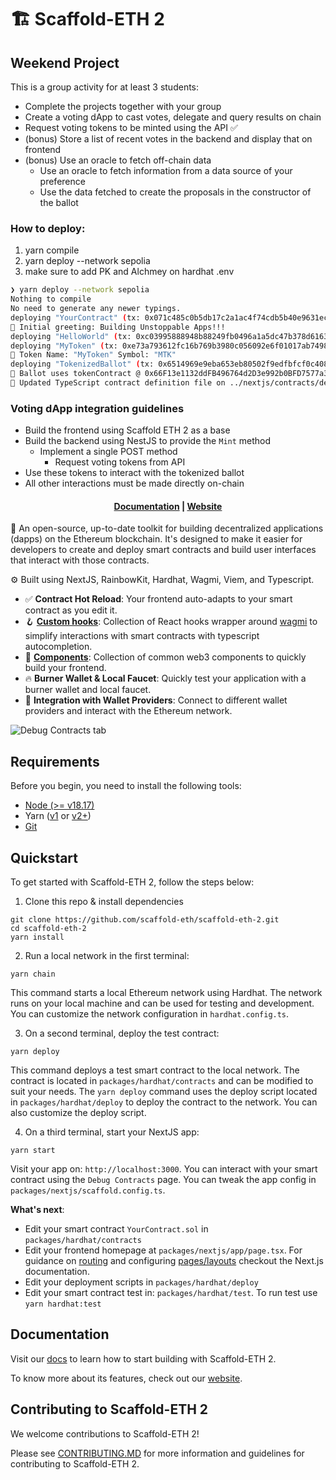 # 🏗 Scaffold-ETH 2

## Weekend Project

This is a group activity for at least 3 students:

* Complete the projects together with your group
* Create a voting dApp to cast votes, delegate and query results on chain
* Request voting tokens to be minted using the API ✅
* (bonus) Store a list of recent votes in the backend and display that on frontend
* (bonus) Use an oracle to fetch off-chain data
  * Use an oracle to fetch information from a data source of your preference
  * Use the data fetched to create the proposals in the constructor of the ballot

### How to deploy:
1. yarn compile
2. yarn deploy --network sepolia
3. make sure to add PK and Alchmey on hardhat .env

```bash
❯ yarn deploy --network sepolia
Nothing to compile
No need to generate any newer typings.
deploying "YourContract" (tx: 0x071c485c0b5db17c2a1ac4f74cdb5b40e9631ec48b437ebf202a8a061b21f28d)...: deployed at 0x560c621b2EDb46ded08BB562071A7b48dBc22b7C with 533171 gas
👋 Initial greeting: Building Unstoppable Apps!!!
deploying "HelloWorld" (tx: 0xc03995888948b88249fb0496a1a5dc47b378d616335f6c6ec51107e95490e07a)...: deployed at 0x5d94D5eE053a3aF12fcB508Ce9Fa8d8f887Cd92A with 283933 gas
deploying "MyToken" (tx: 0xe73a793612fc16b769b3980c056092e6f01017ab749868204ed1d5405e4e8732)...: deployed at 0x66F13e1132ddFB496764d2D3e992b0BFD7577a3B with 2069155 gas
👋 Token Name: "MyToken" Symbol: "MTK"
deploying "TokenizedBallot" (tx: 0x6514969e9eba653eb80502f9edfbfcf0c4087cf84a38f86ad645703dca22ee8b)...: deployed at 0x2Aaf4e167bd5e69215Fb52E201A7C611490C07Ca with 470119 gas
👋 Ballot uses tokenContract @ 0x66F13e1132ddFB496764d2D3e992b0BFD7577a3B
📝 Updated TypeScript contract definition file on ../nextjs/contracts/deployedContracts.ts
```

### Voting dApp integration guidelines

* Build the frontend using Scaffold ETH 2 as a base
* Build the backend using NestJS to provide the `Mint` method
  * Implement a single POST method
    * Request voting tokens from API
* Use these tokens to interact with the tokenized ballot
* All other interactions must be made directly on-chain

<h4 align="center">
  <a href="https://docs.scaffoldeth.io">Documentation</a> |
  <a href="https://scaffoldeth.io">Website</a>
</h4>

🧪 An open-source, up-to-date toolkit for building decentralized applications (dapps) on the Ethereum blockchain. It's designed to make it easier for developers to create and deploy smart contracts and build user interfaces that interact with those contracts.

⚙️ Built using NextJS, RainbowKit, Hardhat, Wagmi, Viem, and Typescript.

- ✅ **Contract Hot Reload**: Your frontend auto-adapts to your smart contract as you edit it.
- 🪝 **[Custom hooks](https://docs.scaffoldeth.io/hooks/)**: Collection of React hooks wrapper around [wagmi](https://wagmi.sh/) to simplify interactions with smart contracts with typescript autocompletion.
- 🧱 [**Components**](https://docs.scaffoldeth.io/components/): Collection of common web3 components to quickly build your frontend.
- 🔥 **Burner Wallet & Local Faucet**: Quickly test your application with a burner wallet and local faucet.
- 🔐 **Integration with Wallet Providers**: Connect to different wallet providers and interact with the Ethereum network.

![Debug Contracts tab](https://github.com/scaffold-eth/scaffold-eth-2/assets/55535804/b237af0c-5027-4849-a5c1-2e31495cccb1)

## Requirements

Before you begin, you need to install the following tools:

- [Node (>= v18.17)](https://nodejs.org/en/download/)
- Yarn ([v1](https://classic.yarnpkg.com/en/docs/install/) or [v2+](https://yarnpkg.com/getting-started/install))
- [Git](https://git-scm.com/downloads)

## Quickstart

To get started with Scaffold-ETH 2, follow the steps below:

1. Clone this repo & install dependencies

```
git clone https://github.com/scaffold-eth/scaffold-eth-2.git
cd scaffold-eth-2
yarn install
```

2. Run a local network in the first terminal:

```
yarn chain
```

This command starts a local Ethereum network using Hardhat. The network runs on your local machine and can be used for testing and development. You can customize the network configuration in `hardhat.config.ts`.

3. On a second terminal, deploy the test contract:

```
yarn deploy
```

This command deploys a test smart contract to the local network. The contract is located in `packages/hardhat/contracts` and can be modified to suit your needs. The `yarn deploy` command uses the deploy script located in `packages/hardhat/deploy` to deploy the contract to the network. You can also customize the deploy script.

4. On a third terminal, start your NextJS app:

```
yarn start
```

Visit your app on: `http://localhost:3000`. You can interact with your smart contract using the `Debug Contracts` page. You can tweak the app config in `packages/nextjs/scaffold.config.ts`.

**What's next**:

- Edit your smart contract `YourContract.sol` in `packages/hardhat/contracts`
- Edit your frontend homepage at `packages/nextjs/app/page.tsx`. For guidance on [routing](https://nextjs.org/docs/app/building-your-application/routing/defining-routes) and configuring [pages/layouts](https://nextjs.org/docs/app/building-your-application/routing/pages-and-layouts) checkout the Next.js documentation.
- Edit your deployment scripts in `packages/hardhat/deploy`
- Edit your smart contract test in: `packages/hardhat/test`. To run test use `yarn hardhat:test`

## Documentation

Visit our [docs](https://docs.scaffoldeth.io) to learn how to start building with Scaffold-ETH 2.

To know more about its features, check out our [website](https://scaffoldeth.io).

## Contributing to Scaffold-ETH 2

We welcome contributions to Scaffold-ETH 2!

Please see [CONTRIBUTING.MD](https://github.com/scaffold-eth/scaffold-eth-2/blob/main/CONTRIBUTING.md) for more information and guidelines for contributing to Scaffold-ETH 2.
